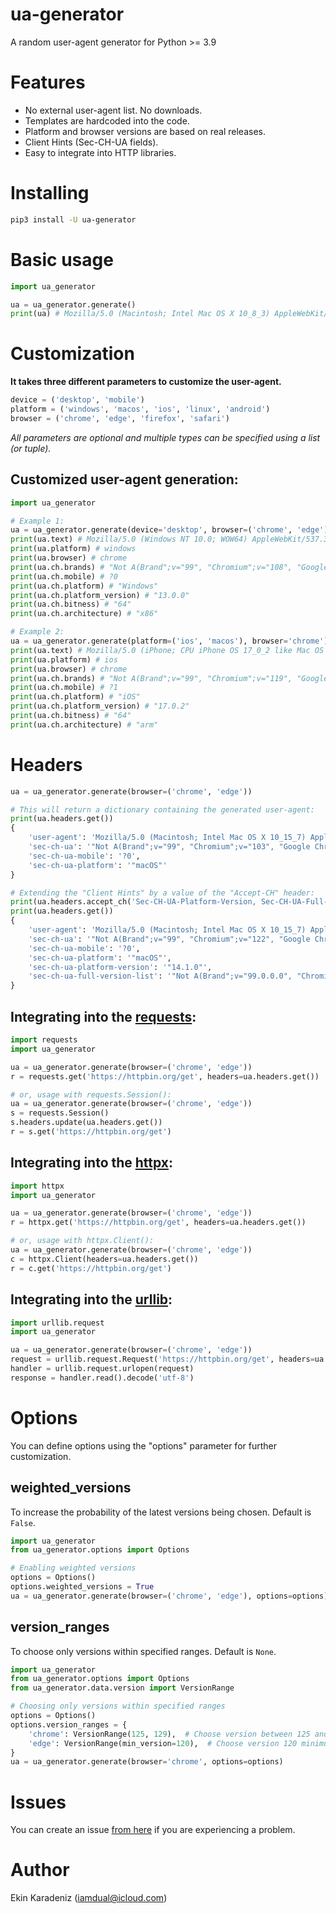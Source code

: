 # ua-generator

A random user-agent generator for Python >= 3.9

# Features

- No external user-agent list. No downloads.
- Templates are hardcoded into the code.
- Platform and browser versions are based on real releases.
- Client Hints (Sec-CH-UA fields).
- Easy to integrate into HTTP libraries.

# Installing

```bash
pip3 install -U ua-generator
```

# Basic usage

```python
import ua_generator

ua = ua_generator.generate()
print(ua) # Mozilla/5.0 (Macintosh; Intel Mac OS X 10_8_3) AppleWebKit/604.1.38 (KHTML, like Gecko) Version/15.2 Safari/604.1.38
```

# Customization

**It takes three different parameters to customize the user-agent.**

```python
device = ('desktop', 'mobile')
platform = ('windows', 'macos', 'ios', 'linux', 'android')
browser = ('chrome', 'edge', 'firefox', 'safari')
```
_All parameters are optional and multiple types can be specified using a list (or tuple)._
## Customized user-agent generation:

```python
import ua_generator

# Example 1:
ua = ua_generator.generate(device='desktop', browser=('chrome', 'edge'))
print(ua.text) # Mozilla/5.0 (Windows NT 10.0; WOW64) AppleWebKit/537.36 (KHTML, like Gecko) Chrome/108.0.5359.145 Safari/537.36
print(ua.platform) # windows
print(ua.browser) # chrome
print(ua.ch.brands) # "Not A(Brand";v="99", "Chromium";v="108", "Google Chrome";v="108"
print(ua.ch.mobile) # ?0
print(ua.ch.platform) # "Windows"
print(ua.ch.platform_version) # "13.0.0"
print(ua.ch.bitness) # "64"
print(ua.ch.architecture) # "x86"

# Example 2:
ua = ua_generator.generate(platform=('ios', 'macos'), browser='chrome')
print(ua.text) # Mozilla/5.0 (iPhone; CPU iPhone OS 17_0_2 like Mac OS X) AppleWebKit/537.36 (KHTML, like Gecko) CriOS/119.0.6045.176 Mobile/15E148 Safari/537.36
print(ua.platform) # ios
print(ua.browser) # chrome
print(ua.ch.brands) # "Not A(Brand";v="99", "Chromium";v="119", "Google Chrome";v="119"
print(ua.ch.mobile) # ?1
print(ua.ch.platform) # "iOS"
print(ua.ch.platform_version) # "17.0.2"
print(ua.ch.bitness) # "64"
print(ua.ch.architecture) # "arm"
```

# Headers

```python
ua = ua_generator.generate(browser=('chrome', 'edge'))

# This will return a dictionary containing the generated user-agent:
print(ua.headers.get())
{
    'user-agent': 'Mozilla/5.0 (Macintosh; Intel Mac OS X 10_15_7) AppleWebKit/537.36 (KHTML, like Gecko) Chrome/103.0.5060.43 Safari/537.36',
    'sec-ch-ua': '"Not A(Brand";v="99", "Chromium";v="103", "Google Chrome";v="103"',
    'sec-ch-ua-mobile': '?0',
    'sec-ch-ua-platform': '"macOS"'
}

# Extending the "Client Hints" by a value of the "Accept-CH" header:
print(ua.headers.accept_ch('Sec-CH-UA-Platform-Version, Sec-CH-UA-Full-Version-List'))
print(ua.headers.get())
{
    'user-agent': 'Mozilla/5.0 (Macintosh; Intel Mac OS X 10_15_7) AppleWebKit/537.36 (KHTML, like Gecko) Chrome/122.0.6261.94 Safari/537.36',
    'sec-ch-ua': '"Not A(Brand";v="99", "Chromium";v="122", "Google Chrome";v="122"',
    'sec-ch-ua-mobile': '?0',
    'sec-ch-ua-platform': '"macOS"',
    'sec-ch-ua-platform-version': '"14.1.0"',
    'sec-ch-ua-full-version-list': '"Not A(Brand";v="99.0.0.0", "Chromium";v="122.0.6261.94", "Google Chrome";v="122.0.6261.94"'
}
```

## Integrating into the [requests](https://pypi.org/project/requests/):

```python
import requests
import ua_generator

ua = ua_generator.generate(browser=('chrome', 'edge'))
r = requests.get('https://httpbin.org/get', headers=ua.headers.get())

# or, usage with requests.Session():
ua = ua_generator.generate(browser=('chrome', 'edge'))
s = requests.Session()
s.headers.update(ua.headers.get())
r = s.get('https://httpbin.org/get')
```

## Integrating into the [httpx](https://pypi.org/project/httpx/):

```python
import httpx
import ua_generator

ua = ua_generator.generate(browser=('chrome', 'edge'))
r = httpx.get('https://httpbin.org/get', headers=ua.headers.get())

# or, usage with httpx.Client():
ua = ua_generator.generate(browser=('chrome', 'edge'))
c = httpx.Client(headers=ua.headers.get())
r = c.get('https://httpbin.org/get')
```

## Integrating into the [urllib](https://docs.python.org/3/library/urllib.request.html):

```python
import urllib.request
import ua_generator

ua = ua_generator.generate(browser=('chrome', 'edge'))
request = urllib.request.Request('https://httpbin.org/get', headers=ua.headers.get())
handler = urllib.request.urlopen(request)
response = handler.read().decode('utf-8')
```

# Options

You can define options using the "options" parameter for further customization.

## weighted_versions
To increase the probability of the latest versions being chosen. Default is `False`.

```python
import ua_generator
from ua_generator.options import Options

# Enabling weighted versions
options = Options()
options.weighted_versions = True
ua = ua_generator.generate(browser=('chrome', 'edge'), options=options)
```

## version_ranges
To choose only versions within specified ranges. Default is `None`.

```python
import ua_generator
from ua_generator.options import Options
from ua_generator.data.version import VersionRange

# Choosing only versions within specified ranges
options = Options()
options.version_ranges = {
    'chrome': VersionRange(125, 129),  # Choose version between 125 and 129
    'edge': VersionRange(min_version=120),  # Choose version 120 minimum
}
ua = ua_generator.generate(browser='chrome', options=options)
```

# Issues

You can create an issue [from here](https://github.com/iamdual/ua-generator/issues) if you are experiencing a problem.

# Author

Ekin Karadeniz (iamdual@icloud.com)
